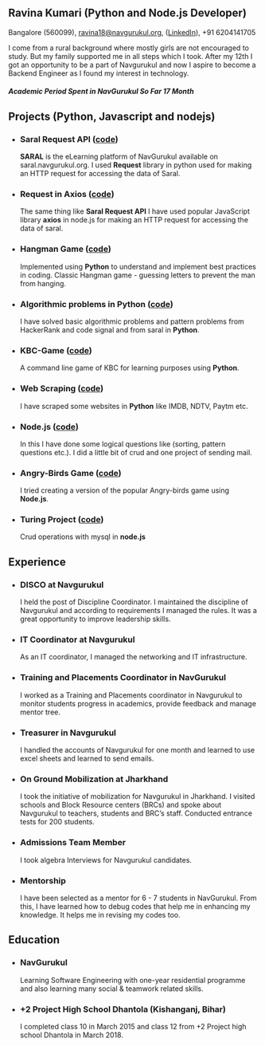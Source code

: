 ## Ravina Kumari (Python and Node.js Developer)  
Bangalore (560099),
ravina18@navgurukul.org,
([LinkedIn](https://www.linkedin.com/in/ravina-kumari-76279616a/)),
+91 6204141705


I come from a rural background where mostly girls are not encouraged to study. But my family supported
me in all steps which I took. After my 12th I got an opportunity to be a part of Navgurukul and now I aspire
to become a Backend Engineer as I found my interest in technology.
##### Academic Period Spent in **NavGurukul** So Far   **17 Month**

## Projects (Python, Javascript and nodejs)
- ### **Saral Request API ([code](https://github.com/ravinaNG/request_in_python))**
   **SARAL** is the eLearning platform of NavGurukul available on saral.navgurukul.org. I used **Request** library in python used for making an HTTP request for accessing the data of Saral.
- ### **Request in Axios ([code](https://github.com/ravinaNG/request_in_axios))**
   The same thing like **Saral Request API** I have used popular JavaScript library **axios** in node.js for making an HTTP request for accessing the data of saral.
- ### **Hangman Game ([code](https://github.com/ravinaNG/HangMan/tree/master))**
  Implemented using **Python** to understand and implement best practices in coding.
Classic Hangman game - guessing letters to prevent the man from hanging.
- ### **Algorithmic problems in Python ([code](https://github.com/ravinaNG/python))**
  I have solved basic algorithmic problems and pattern problems from HackerRank and
code signal and from saral in **Python**.
- ### **KBC-Game ([code](https://github.com/ravinaNG/python/blob/master/List/KBC_Game.py))**
  A command line game of KBC for learning purposes using **Python**.
- ### **Web Scraping ([code](https://github.com/ravinaNG/Web-scraping-in-python))**
  I have scraped some websites in **Python** like IMDB, NDTV, Paytm etc.
- ### **Node.js ([code](https://github.com/ravinaNG/Nodejs-2))**
  In this I have done some logical questions like (sorting, pattern questions etc.). I did a little bit of crud and one project of sending mail.
- ### **Angry-Birds Game ([code](https://github.com/ravinaNG/Angry-birds))**
  I tried creating a version of the popular Angry-birds game using **Node.js**.
- ### **Turing Project ([code](https://github.com/ravinaNG/turing_project))**
  Crud operations with mysql in **node.js**

## Experience
- ### **DISCO at Navgurukul**
  I held the post of Discipline Coordinator. I maintained the discipline of Navgurukul and according to requirements I managed the rules. It was a great opportunity to improve leadership skills.
- ### **IT Coordinator at Navgurukul**
  As an IT coordinator, I managed the networking and IT infrastructure.
- ### **Training and Placements Coordinator in NavGurukul**
  I worked as a Training and Placements coordinator in Navgurukul to monitor students progress in academics, provide feedback and manage mentor tree.
- ### **Treasurer in Navgurukul**
  I handled the accounts of Navgurukul for one month and learned to use excel sheets and learned to send emails.
- ### **On Ground Mobilization at Jharkhand**
  I took the initiative of mobilization for Navgurukul in Jharkhand. I visited schools and Block Resource centers (BRCs) and spoke about Navgurukul to teachers, students and BRC’s staff. Conducted entrance tests for 200 students.
- ### **Admissions Team Member**
  I took algebra Interviews for Navgurukul candidates.
- ### **Mentorship**
  I have been selected as a mentor for 6 - 7 students in NavGurukul. From this, I have learned how to debug codes that help me in enhancing my knowledge. It helps me in revising my codes too.

## Education
- ### **NavGurukul**
  Learning Software Engineering with one-year residential programme and also learning many social & teamwork related skills.

- ### **+2 Project High School Dhantola (Kishanganj, Bihar)**
  I completed class 10 in March 2015 and class 12 from +2 Project high school Dhantola in March 2018.

